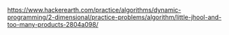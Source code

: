 https://www.hackerearth.com/practice/algorithms/dynamic-programming/2-dimensional/practice-problems/algorithm/little-jhool-and-too-many-products-2804a098/

